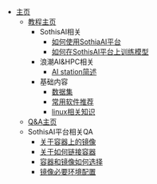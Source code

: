 * [主页](README.md)
  * [教程主页](./tutorial/tutorial.md)
    * SothisAI相关
      * [如何使用SothiaAI平台](./tutorial/SothisAI/UsePlatform.md)
      * [如何在SothisAI平台上训练模型](./tutorial/SothisAI/TrainModel.md)
    * 浪潮AI&HPC相关
      * [AI station简述](./tutorial/AIstation/AIstationBasic.md)
    * 基础内容
      * [数据集](./tutorial/dataset/dataset.md)
      * [常用软件推荐](./tutorial/linux/HowToSSH.md)
      * [linux相关知识](./tutorial/linux/linux.md)
  * [Q&A主页](./Q&A/Q&A.md)
  * SothisAI平台相关QA
    * [关于容器上的镜像](./Q&A/SothisAIcontainer/docker.md)
    * [关于如何链接容器](./Q&A/SothisAIcontainer/ssh.md)
    * [容器和镜像如何选择](./Q&A/SothisAIcontainer/howToUseContainer.md)
    * [镜像必要环境配置](./Q&A/DockerBasicRequire.md)
